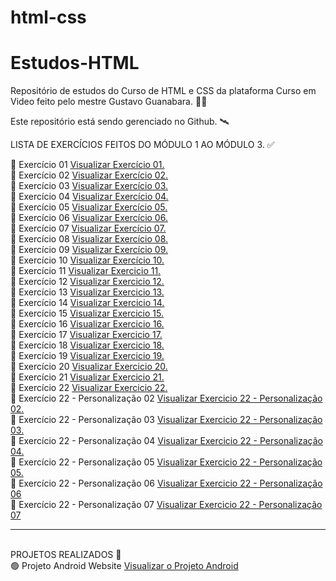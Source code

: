# html-css
# Estudos-HTML

Repositório de estudos do Curso de HTML e CSS da plataforma Curso em Video feito pelo mestre Gustavo Guanabara. 👨‍💻
<br>

Este repositório está sendo gerenciado no Github. 🛰️
<br>

LISTA DE EXERCÍCIOS FEITOS DO MÓDULO 1 AO MÓDULO 3. ✅
<br>

🔘 Exercício 01
<a href="https://miguelsantosdev.github.io/Estudos-HTML/Exercicios CeV/ex001/indexCeV.html"> Visualizar Exercício 01.</a>
<br>
🔘 Exercício 02
<a href="https://miguelsantosdev.github.io/Estudos-HTML/Exercicios%20CeV/ex002/indexcev002.html">Visualizar Exercício 02.</a>
<br>
🔘 Exercício 03
<a href="https://miguelsantosdev.github.io/Estudos-HTML/Exercicios CeV/ex003/ex003cev.html">Visualizar Exercício 03.</a>
<br>
🔘 Exercício 04
<a href="https://miguelsantosdev.github.io/Estudos-HTML/Exercicios CeV/ex004/ex004cev.html">Visualizar Exercício 04.</a>
<br>
🔘 Exercício 05
<a href="https://miguelsantosdev.github.io/Estudos-HTML/Exercicios CeV/ex006/ex006cev.html">Visualizar Exercício 05.</a>
<br>
🔘 Exercício 06
<a href="https://miguelsantosdev.github.io/Estudos-HTML/Exercicios CeV/ex007/ex007cev.html">Visualizar Exercício 06.</a>
<br>
🔘 Exercício 07
<a href="https://miguelsantosdev.github.io/Estudos-HTML/Exercicios CeV/ex008/ex008cev.html">Visualizar Exercício 07.</a>
<br>
🔘 Exercício 08
<a href="https://miguelsantosdev.github.io/Estudos-HTML/Exercicios CeV/ex009/ex009cev.html">Visualizar Exercício 08.</a>
<br>
🔘 Exercício 09
<a href="https://miguelsantosdev.github.io/Estudos-HTML/Exercicios CeV/ex010/ex010cev.html">Visualizar Exercício 09.</a>
<br>
🔘 Exercício 10
<a href="https://miguelsantosdev.github.io/Estudos-HTML/Exercicios CeV/ex011/ex011cev.html">Visualizar Exercício 10.</a>
<br>
🔘 Exercício 11
<a href="https://miguelsantosdev.github.io/Estudos-HTML/Exercicios CeV/ex012/ex012.html">Visualizar Exercicio 11.</a>
<br>
🔘 Exercício 12
<a href="https://miguelsantosdev.github.io/Estudos-HTML/Exercicios CeV/ex012/ex012.html">Visualizar Exercicio 12.</a>
<br>
🔘 Exercício 13
<a href="https://miguelsantosdev.github.io/Estudos-HTML/Exercicios CeV/ex013/ex013cev.html">Visualizar Exercicio 13.</a>
<br>
🔘 Exercício 14
<a href="https://miguelsantosdev.github.io/Estudos-HTML/Exercicios CeV/ex014/ex014cev.html">Visualizar Exercicio 14.</a>
<br>
🔘 Exercício 15
<a href="https://miguelsantosdev.github.io/Estudos-HTML/Exercicios CeV/ex015/ex015cev.html">Visualizar Exercicio 15.</a>
<br>
🔘 Exercício 16
<a href="https://miguelsantosdev.github.io/Estudos-HTML/Exercicios CeV/ex016/ex016cev.html">Visualizar Exercicio 16.</a>
<br>
🔘 Exercício 17
<a href="https://miguelsantosdev.github.io/Estudos-HTML/Exercicios CeV/ex019/ex019cev.html">Visualizar Exercicio 17.</a>
<br>
🔘 Exercício 18
<a href="https://miguelsantosdev.github.io/Estudos-HTML/Exercicios CeV/ex020/ex020cev.html">Visualizar Exercicio 18.</a>
<br>
🔘 Exercício 19
<a href="https://miguelsantosdev.github.io/Estudos-HTML/Exercicios CeV/ex021/ex021cev.html">Visualizar Exercicio 19.</a>
<br>
🔘 Exercício 20
<a href="https://miguelsantosdev.github.io/Estudos-HTML/Exercicios CeV/ex020/ex020cev.html">Visualizar Exercicio 20.</a>
<br>
🔘 Exercício 21
<a href="https://miguelsantosdev.github.io/Estudos-HTML/Exercicios CeV/ex021/ex021cev.html">Visualizar Exercicio 21.</a>
<br>
🔘 Exercício 22 
<a href="https://miguelsantosdev.github.io/Estudos-HTML/Exercicios CeV/ex022/imagens/fundo001.html">Visualizar Exercicio 22.</a>
<br>
🔘 Exercício 22 - Personalização 02
<a href="https://miguelsantosdev.github.io/Estudos-HTML/Exercicios CeV/ex022/imagens/fundo002.html">Visualizar Exercicio 22 - Personalização 02.</a>
<br>
🔘 Exercício 22 - Personalização 03
<a href="https://miguelsantosdev.github.io/Estudos-HTML/Exercicios CeV/ex022/imagens/fundo003.html">Visualizar Exercicio 22 - Personalização 03.</a>
<br>
🔘 Exercício 22 - Personalização 04
<a href="https://miguelsantosdev.github.io/Estudos-HTML/Exercicios CeV/ex022/imagens/fundo004.html">Visualizar Exercicio 22 - Personalização 04.</a>
<br>
🔘 Exercício 22 - Personalização 05
<a href="https://miguelsantosdev.github.io/Estudos-HTML/Exercicios CeV/ex022/imagens/fundo005.html">Visualizar Exercicio 22 - Personalização 05.</a>
<br>
🔘 Exercício 22 - Personalização 06
<a href="https://miguelsantosdev.github.io/Estudos-HTML/Exercicios CeV/ex022/imagens/fundo006.html">Visualizar Exercicio 22 - Personalização 06</a>
<br>
🔘 Exercício 22 - Personalização 07
<a href="https://miguelsantosdev.github.io/Estudos-HTML/Exercicios CeV/ex022/imagens/fundo007.html">Visualizar Exercicio 22 - Personalização 07</a>
<br>
<hr>
<br>
PROJETOS REALIZADOS 🚀
<br>
🟢 Projeto Android Website 
<a href="https://miguelsantosdev.github.io/Estudos-HTML/des010ProjetoWebsite/010projetowebsite.html">  Visualizar o Projeto Android </a>
<br>


